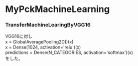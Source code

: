 # MyPckMachineLearning

### TransferMachineLearingByVGG16
VGG16に対し<br>
x = GlobalAveragePooling2D()(x)<br>
x = Dense(1024, activation='relu')(x)<br>
predictions = Dense(N_CATEGORIES, activation='softmax')(x)<br>
をした。
